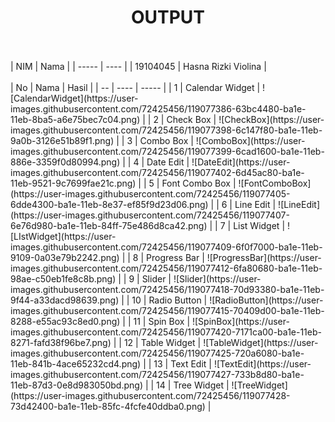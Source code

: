 <h1 align="center">OUTPUT</h1>
<br><br>
| NIM | Nama |
| ----- | ---- |
| 19104045 | Hasna Rizki Violina |
<br><br>
| No | Nama | Hasil |
| -- | ---- | ----- |
| 1 | Calendar Widget | ![CalendarWidget](https://user-images.githubusercontent.com/72425456/119077386-63bc4480-ba1e-11eb-8ba5-a6e75bec7c04.png) |
| 2 | Check Box | ![CheckBox](https://user-images.githubusercontent.com/72425456/119077398-6c147f80-ba1e-11eb-9a0b-3126e51b89f1.png) |
| 3 | Combo Box | ![ComboBox](https://user-images.githubusercontent.com/72425456/119077399-6cad1600-ba1e-11eb-886e-3359f0d80994.png) |
| 4 | Date Edit | ![DateEdit](https://user-images.githubusercontent.com/72425456/119077402-6d45ac80-ba1e-11eb-9521-9c7699fae21c.png) |
| 5 | Font Combo Box | ![FontComboBox](https://user-images.githubusercontent.com/72425456/119077405-6dde4300-ba1e-11eb-8e37-ef85f9d23d06.png) |
| 6 | Line Edit | ![LineEdit](https://user-images.githubusercontent.com/72425456/119077407-6e76d980-ba1e-11eb-84ff-75e486d8ca42.png) |
| 7 | List Widget | ![LIstWidget](https://user-images.githubusercontent.com/72425456/119077409-6f0f7000-ba1e-11eb-9109-0a03e79b2242.png) |
| 8 | Progress Bar | ![ProgressBar](https://user-images.githubusercontent.com/72425456/119077412-6fa80680-ba1e-11eb-98ae-c50eb1fe8c8b.png) |
| 9 | Slider | ![Slider](https://user-images.githubusercontent.com/72425456/119077418-70d93380-ba1e-11eb-9f44-a33dacd98639.png) |
| 10 | Radio Button | ![RadioButton](https://user-images.githubusercontent.com/72425456/119077415-70409d00-ba1e-11eb-8288-e55ac93c8ed0.png) |
| 11 | Spin Box | ![SpinBox](https://user-images.githubusercontent.com/72425456/119077420-7171ca00-ba1e-11eb-8271-fafd38f96be7.png) |
| 12 | Table Widget | ![TableWidget](https://user-images.githubusercontent.com/72425456/119077425-720a6080-ba1e-11eb-841b-4ace65232cd4.png) |
| 13 | Text Edit | ![TextEdit](https://user-images.githubusercontent.com/72425456/119077427-733b8d80-ba1e-11eb-87d3-0e8d983050bd.png) |
| 14 | Tree Widget | ![TreeWidget](https://user-images.githubusercontent.com/72425456/119077428-73d42400-ba1e-11eb-85fc-4fcfe40ddba0.png) |